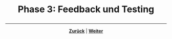 # <p align="center">Phase 3: Feedback und Testing</p>
<!-- neue Inhalte in Planung -->

---

<p align="center"><a href="docs/06-entwicklung/07-digitale_produktentwicklung/02-umsetzung/README.md"><strong>Zurück</strong></a> | <a href="/docs/07-methoden_und_projekte/README.md"><strong>Weiter</strong></a></p>